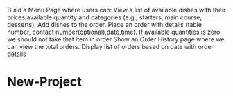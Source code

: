 Build a Menu Page where users can:
View a list of available dishes with their prices,available quantity and categories (e.g., starters, main course, desserts).
Add dishes to the order.
Place an order with details (table number, contact number(optional),date,time).
If available quantities is zero we should not take that item in order
Show an Order History page where we can view the total orders.
Display list of orders based on date with order details
# New-Project
